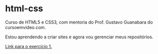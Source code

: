 # html-css
 Curso de HTML5 e CSS3, com mentoria do Prof. Gustavo Guanabara do cursoemvideo.com.

 Estou aprendendo a criar sites e agora vou gerenciar meus repositórios.

<a href="https://nayneves.github.io/html-css\Módulo 1\Exercícios\ex001 - Tags básicas/index.html">Link para o exercício 1.</a>
